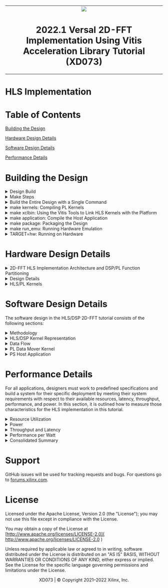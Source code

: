 <table>
 <tr>
   <td align="center"><img src="https://www.xilinx.com/content/dam/xilinx/imgs/press/media-kits/corporate/xilinx-logo.png" width="30%"/><h1>2022.1 Versal 2D-FFT Implementation Using Vitis Acceleration Library Tutorial (XD073)</h1>
   </td>
 </tr>
</table>

# HLS Implementation

# Table of Contents

[Building the Design](#Building-the-Design)

[Hardware Design Details](#Hardware-Design-Details)

[Software Design Details](#Software-Design-Details)

[Performance Details](#Performance-Details)

# Building the Design

<details>
<summary>Design Build</summary> 
	
## Design Build

In this section, you will build and run the 2D-FFT design using the HLS/DSP implementation. You will compile the HLS/DSP design and integrate it into a larger system design (including the PL kernels and PS host application).

At the end of this section, the design flow will generate a new directory (called `build/`). Underneath are subdirectories named `(cint16_dsns-cfloat_dsns)/fft2d_$(MAT_ROWS)x$(MAT_COLS)/x$(FFT_2D_INSTS)/`, depending on the value of the datatype `${FFT_2D_DT}`, the values of the matrix dimensions (`${MAT_ROWS}`, `${MAT_COLS}`) and the number of instances (`$(FFT_2D_INSTS)`) chosen in the build. Each subdirectory contains the `hw_emu/` and/or `hw/` subfolders. These subfolders contain a host app executable and the builds targeted to `hw` or `hw_emu` respectively. The `hw_emu/` subfolder contains the build for hardware emulation. The `hw/` subfolder contains the build for a hardware run on a VCK190 board.

</details>

<details>
<summary>Make Steps</summary> 
	
## Make Steps

To run the following `make` steps (for example, `make kernels`, `make xclbin`, and so on), you must be in the `HLS/` folder. The following options can be specified in the `make` steps. Instructions for how to apply them are provided later in this section.

`TARGET:` This option can be set to `hw` or `hw_emu` to build the design in the hardware or hardware emulation flow. The default is `hw_emu`.

`FFT_2D_INSTS:` This option can be set to 1, 5, or 10 to build the design with the number of kernel instances. The default is `1`.

`ITER_CNT:` The number of iterations the design is run. The default is `8`.

`FFT_2D_PT:` FFT 2D point. Permissible values are `64`, `128`, `256`, `512`, and `2048`.

`FFT_2D_DT`: FFT 2D Datatype. Permissible values are `0` and `1`, for the cint16 and cfloat datatypes.

`MAT_ROWS x MAT_COLS:` Dimensions of the matrix (number of rows in the input matrix x number of cols in the input matrix). Automatically configured as `FFT_2D_PT/2, FFT_2D_PT`. Permissible values are `32x64`, `64x128`, `128x256`, `256x512`, and `1024x2048`. The default is `1024x2048`.

`EN_TRACE:` Flag to enable trace profiling. `0` is disabled and `1` is enabled. The default is `0` (disabled).

The Makefile uses the following directory references:

```
# Relative fft_2d directory
RELATIVE_PROJECT_DIR := ./

# Absolute fft_2d directory = <user path>/Tutorials/AI_Engine/fft_2d
PROJECT_REPO := $(shell readlink -f $(RELATIVE_PROJECT_DIR))

DESIGN_REPO  := $(PROJECT_REPO)/design
HOST_APP_SRC := $(DESIGN_REPO)/host_app_src
PL_SRC_REPO  := $(DESIGN_REPO)/pl_src
DIRECTIVES_REPO        := $(DESIGN_REPO)/directives
SYSTEM_CONFIGS_REPO    := $(DESIGN_REPO)/system_configs
PROFILING_CONFIGS_REPO := $(DESIGN_REPO)/profiling_configs
EXEC_SCRIPTS_REPO      := $(DESIGN_REPO)/exec_scripts
VIVADO_METRICS_SCRIPTS_REPO := $(DESIGN_REPO)/vivado_metrics_scripts

BASE_BLD_DIR     := $(PROJECT_REPO)/build
FFT_2D_DT_DIR    := $(BASE_BLD_DIR)/cint16_dsns
FFTPT_BLD_DIR    := $(FFT_2D_DT_DIR)/fft2d_$(MAT_ROWS)x$(MAT_COLS)
INSTS_BLD_DIR    := $(FFTPT_BLD_DIR)/x$(FFT_2D_INSTS)
BUILD_TARGET_DIR := $(INSTS_BLD_DIR)/$(TARGET)
WORK_DIR         := Work

REPORTS_REPO := $(PROJECT_REPO)/reports_dir
BLD_REPORTS_DIR := $(REPORTS_REPO)/$(FFT_2D_DT_DIR_VAL)/fft2d_$(MAT_ROWS)x$(MAT_COLS)/x$(FFT_2D_INSTS)

EMBEDDED_PACKAGE_OUT := $(BUILD_TARGET_DIR)/package
EMBEDDED_EXEC_SCRIPT := run_script.sh
```

</details>

<details>
<summary>Build the Entire Design with a Single Command</summary>

## Build the Entire Design with a Single Command

If you are already familiar with the HLS and Vitis kernel compilation flows, you can build the entire design for each case of `FFT_2D_INSTS` with one command: 

```bash
make run ( default hardware emulation, cint16 datatype, 1 instance, iterations=8, matrix dimentions rows=1024 and columns=2048, no trace-profiling )
```

or 

```bash
make run TARGET=hw FFT_2D_DT=0 FFT_2D_INSTS=5 ITER_CNT=16 EN_TRACE=1 FFT_2D_PT=64 (hardware, 5 instances, 16 iterations, enable trace profiling, matrix dimentions rows=32 and columns=64 )
```

This command runs the `make kernels`, `make xclbin`, `make application`, `make package`, and `make run_emu` steps for hardware emulation or to run on hardware (VCK190 board) depending on the `TARGET` you specify. The settings also apply to individual make steps listed below.

The generated files for each `FFT_2D_INSTS` are placed under an individual directory: `$(BUILD_TARGET_DIR)/`. Each `make` step to build the design is specified in the following sections. These sections also detail the options used and the location of input and output files in each case.

</details>

<details>
<summary>make kernels: Compiling PL Kernels</summary> 
 
## make kernels: Compile PL Kernels

In this step, the Vitis compiler takes any V++ kernels (RTL or HLS C) in the PL region of the target platform (`xilinx_vck190_base_202220_1`) and the HLS kernels and compiles them into their respective XO files. The following commands compile the kernels (default `TARGET=hw_emu`, `FFT_2D_INSTS=1`, `ITER_CNT=8`, `FFT_2D_DT=0`, and `FFT_2D_PT=2048`). 

```
make kernels
```

The expanded command is as follows (for `fft_2d`):

```
mkdir -p $(BUILD_TARGET_DIR); \

cd $(BUILD_TARGET_DIR); \

v++ --target hw_emu --hls.pre_tcl $$(DIRECTIVES_REPO)/hls_pre.tcl \
   --hls.clock 500000000:fft_2d -D MAT_ROWS=1024 -D MAT_COLS=2048 -D FFT_2D_DT=0 \
   --platform xilinx_vck190_base_202220_1 --save-temps --temp_dir $(BUILD_TARGET_DIR)/_x \
   --verbose -g -c -k fft_2d $(DESIGN_REPO)/pl_src/fft_2d.cpp -o $(BUILD_TARGET_DIR)/fft_2d.hw_emu.xo
```

For `dma_hls`:

```
mkdir -p $(BUILD_TARGET_DIR); \

cd $(BUILD_TARGET_DIR); \

v++ --target hw_emu --hls.clock 250000000:dma_hls --platform xilinx_vck190_base_202220_1 \
   --save-temps --temp_dir $(BUILD_TARGET_DIR)/_x --verbose -g -c -k dma_hls -D FFT_2D_DT=0 \
   $(DESIGN_REPO)/pl_src/dma_hls.cpp -o $(BUILD_TARGET_DIR)/dma_hls.hw_emu.xo
```

See [this page](https://docs.xilinx.com/r/en-US/ug1393-vitis-application-acceleration/Vitis-Compiler-Command) for a detailed description of all Vitis compiler switches. The following table provides a summary of the switches used. 


|Switch|Description|
|  ---  |  ---  |
|--target \| -t [hw\|hw_emu]|Specifies the build target.|
|--hls.pre_tcl \<arg\>|Specifies a Tcl file containing Tcl commands for `vitis_hls` to source before running `csynth_design`. See [this page](https://docs.xilinx.com/r/en-US/ug1393-vitis-application-acceleration/hls-Options) for details about HLS options.|
|--platform \| -f|Specifies the name of a supported acceleration platform as specified by the $PLATFORM_REPO_PATHS environment variable or the full path to the platform XPFM file.|
|--save-temps \| -s|Directs the Vitis compiler command to save intermediate files/directories created during the compilation and link process. Use the `--temp_dir` option to specify a location to write the intermediate files to.|
|--temp_dir <string>|This allows you to manage the location where the tool writes temporary files created during the build process. The temporary results are written by the Vitis compiler, and then removed, unless the `--save-temps` option is also specified.|
|--verbose|Display verbose/debug information.|
|--compile \| -c|Required for compilation to generate XO files from kernel source files.|
|--kernel \<arg\>\|-k \<arg\>|Compile only the specified kernel from the input file. Only one -k option is allowed per Vitis compiler command.|
|-D \| --define  \<Macro Name\>=\<value\>|Defines Macros for the compiler.|
|--output \| -o|Specifies the name of the output file generated by the V++ command. The DMA HLS kernels output should be XO.|

|Input|Description|
|  ---  |  ---  |
|$(PL_SRC_REPO)/fft_2d.cpp|Defines the fft_2d PL kernel.|
|$(PL_SRC_REPO)/dma_hls.cpp|Defines the data mover PL kernel.|

|Output|Description|
|  ---  |  ---  |
|$(BUILD_TARGET_DIR)/dma_hls.hw_emu.xo|The data mover kernel object file.|

</details>

<details>
<summary>make xclbin: Using the Vitis Tools to Link HLS Kernels with the Platform</summary> 
 
## make xclbin: Using the Vitis Tools to Link HLS Kernels with the Platform

After the HLS kernels have been compiled, you can use the Vitis compiler to link them with the platform to generate an XCLBIN file. 

The Vitis tools allow you to integrate the HLS kernels into an existing extensible platform. This is an automated step from a software developer perspective where the platform chosen is provided by the hardware designer (or you can opt to use one of the many extensible base platforms provided by Xilinx and the Vitis tools build the hardware design and integrate the HLS kernels into the design).
 
To test this feature in this tutorial, use the base VCK190 platform to build the design.
 
The command to run this step is shown as follows (default `FFT_2D_DT=0`, `TARGET=hw_emu`, `FFT_2D_INSTS=1`, `ITER_CNT=8`, `EN_TRACE=0`, `FFT_2D_PT=2048`):

```
make xclbin
``` 

The expanded command is as follows:

```
cd $(BUILD_TARGET_DIR);	\

v++ -l --platform xilinx_vck190_base_202220_1 --save-temps --temp_dir $(BUILD_TARGET_DIR)/_x \
   --verbose -g --clock.freqHz 500000000:fft_2d_0 --clock.freqHz 250000000:dma_hls_0 --clock.defaultTolerance 0.001 \
   --advanced.param compiler.userPostSysLinkOverlayTcl=$(DIRECTIVES_REPO)/cdc_async.tcl \
   --config $(SYSTEM_CONFIGS_REPO)/x1.cfg --vivado.prop fileset.sim_1.xsim.simulate.log_all_signals=true \
   --vivado.prop run.synth_1.{STEPS.SYNTH_DESIGN.ARGS.CONTROL_SET_OPT_THRESHOLD}={16} \
   --vivado.prop run.impl_1.{strategy}={Performance_NetDelay_low} \
   --vivado.prop run.impl_1.{STEPS.OPT_DESIGN.ARGS.DIRECTIVE}={Explore} \
   -t hw_emu -o $(BUILD_TARGET_DIR)/vck190_hls_fft_2d.hw_emu.xclbin $(BUILD_TARGET_DIR)/fft_2d.hw_emu.xo \
   $(BUILD_TARGET_DIR)/dma_hls.hw_emu.xo
```

The above `vivado.prop` settings are for every variation except for the 10-instance variation for 256 x 512 and 1024 x 2048. The settings for these dimensions are given in the following examples.

For the 256 x 512 10-instance design:

```
   --vivado.prop run.synth_1.{STEPS.SYNTH_DESIGN.ARGS.CONTROL_SET_OPT_THRESHOLD}={16}
   --vivado.prop run.impl_1.{strategy}={Performance_HighUtilSLRs}
   --vivado.prop run.impl_1.{STEPS.OPT_DESIGN.ARGS.DIRECTIVE}={Explore}
   --vivado.prop run.impl_1.{STEPS.PHYS_OPT_DESIGN.ARGS.DIRECTIVE}={AggressiveExplore}
   --vivado.prop run.impl_1.{STEPS.ROUTE_DESIGN.ARGS.DIRECTIVE}={AggressiveExplore}
```

For the 1024 x 2048 10-instance design:

```
   --vivado.prop run.synth_1.{STEPS.SYNTH_DESIGN.ARGS.CONTROL_SET_OPT_THRESHOLD}={16}
   --vivado.prop run.impl_1.{strategy}={Performance_HighUtilSLRs}
   --vivado.prop run.impl_1.{STEPS.OPT_DESIGN.ARGS.DIRECTIVE}={AddRemap}
```

If `EN_TRACE` is enabled, the following Vitis compiler flags are also set:

```
   --profile.data dma_hls:all:all or profile.data dma_hls:all:strmInp_from_colwiseFFT (for higher instances) \
   --profile.trace_memory DDR
```
For higher values of `FFT_2D_INSTS`, only the `strmInp_from_colwiseFFT` port is profiled to avoid too much data.

See [this page](https://docs.xilinx.com/r/en-US/ug1393-vitis-application-acceleration/Linking-the-Kernels) for a detailed description of Vitis linking options. The following table provides a summary of the switches used. 

|Switch|Description|
|  ---  |  ---  |
|--platform \| -f|Specifies the name of a supported acceleration platform as specified by the $PLATFORM_REPO_PATHS environment variable or the full path to the platform XPFM file.|
|--save-temps \| -s|Directs the V++ command to save intermediate files/directories created during the compilation and link process. Use the `--temp_dir` option to specify a location to write the intermediate files to.|
|--temp_dir <string>|This allows you to manage the location where the tool writes temporary files created during the build process. The temporary results are written by the Vitis compiler, and then removed, unless the `--save-temps` option is also specified.|
|--verbose|Display verbose/debug information.|
|--output \| -o|Specifies the name of the output file generated by the V++ command. In this design the outputs of the HLS/DSP kernels with their interfacing with the PL kernels are in XO files.|
|--vivado.prop \<arg\>|Specifies properties for the Vivado Design Suite to be used during synthesis and implementation of the FPGA binary (xclbin). See [this page](https://docs.xilinx.com/r/en-US/ug1393-vitis-application-acceleration/vivado-Options) for detailed Vivado options.|
|--profile.data [<kernel_name>\|all]:[<cu_name>\|all]:[<interface_name>\|all]\(:[counters\|all]\)|Enables monitoring of data ports through the monitor IPs. This option needs to be specified during linking. See [this page](https://docs.xilinx.com/r/en-US/ug1393-vitis-application-acceleration/profile-Options) for detailed profiling options.|
|--profile.trace_memory \<FIFO\>:\<size\>\|\<MEMORY\>[\<n\>]|When building the hardware target \(-t=hw\), use this option to specify the type and amount of memory to use for capturing trace data. See [this page](https://docs.xilinx.com/r/en-US/ug1393-vitis-application-acceleration/profile-Options) for detailed profiling options.|
|--config <config_file>|Specifies a configuration file containing V++ switches.|

The information to tell the linker how to connect the HLS/DSP and PL kernels together is described in a configuration file, `system_configs/x$(FFT_2D_INSTS).cfg`. The file describes the overall connection scheme of the system.

```
[connectivity]
nk=fft_2d:1:fft_2d_0
nk=dma_hls:1:dma_hls_0

#Connections For FFT-2D Insts 0...
stream_connect=dma_hls_0.strmOut_to_rowiseFFT:fft_2d_0.strmFFTrows_inp
stream_connect=fft_2d_0.strmFFTrows_out:dma_hls_0.strmInp_from_rowiseFFT
stream_connect=dma_hls_0.strmOut_to_colwiseFFT:fft_2d_0.strmFFTcols_inp
stream_connect=fft_2d_0.strmFFTcols_out:dma_hls_0.strmInp_from_colwiseFFT

[advanced]
# Disable Profiling in hw_emu so that it is faster...
param=hw_emu.enableProfiling=false

# Export the xsa of the design..
param=compiler.addOutputTypes=hw_export
```

See [this page](https://docs.xilinx.com/r/en-US/ug1393-vitis-application-acceleration/Vitis-Compiler-Configuration-File) for a detailed description of the Vitis compiler configuration file. A summary of the configuration options used is provided in the following table. 


|Switch|Comment|
|  ---  |  ---  |
|--connectivity.nk|Number of kernels. `dma_hls:1:dma_hls_0` means that the Vitis compiler should instantiate one dma_hls kernel and name the instance `dma_hls_0`.|
|--connectivity.stream_connect|How the kernels will connect to IPs, platforms, or other kernels. The elaborates the streaming port connections like. `dma_hls_0.strmOut_to_rowiseFFT:fft_2d_0.strmFFTrows_inp` means that the Vitis compiler should connect the port `strmOut_to_rowiseFFT` of `dma_hls_0` HLS kernel to the `strmFFTrows_inp` of the `fft_2d_0` HLS kernel.|
|param=compiler.addOutputTypes=hw_export| This option tells the Vitis compiler that besides creating an XCLBIN file, it also outputs an XSA file which is needed to create a post-Vivado fixed platform for Vitis software development.|

The Vitis compiler calls the Vivado® IP integrator under the hood to build the design. The platform and kernels are input to the Vivado Design Suite, which produces a simulation XSA or an XSA after running place and route on the design. The point at which the XSA is produced from Vivado depends on the `-target` option set on the Vitis compiler command line. 

You can now view the Vivado project, which is located in the `$(BUILD_TARGET_DIR)/_x/link/vivado/vpl/prj` directory. You have now have generated the XCLBIN file, `$(BUILD_TARGET_DIR)/vck190_hls_fft_2d.hw_emu.xclbin`, that will be used to execute your design on the platform.


</details>

<details>
<summary>make application: Compile the Host Application</summary> 

## make application: Compile the Host Application

You can compile the host application by following the typical cross-compilation flow for the Cortex A72 processor. To build the application, run the following command (default `FFT_2D_INSTS=1`, `ITER_CNT=8`, `FFT_2D_DT=0` and `FFT_2D_PT=2048`):

```
make application
```
or

```
cd $(BUILD_TARGET_DIR);	\

aarch64-xilinx-linux-g++ -mcpu=cortex-a72.cortex-a53 -march=armv8-a+crc -fstack-protector-strong \
   -D_FORTIFY_SOURCE=2 -Wformat -Wformat-security -Werror=format-security --sysroot=$(SDKTARGETSYSROOT) -O -c \
   -std=c++14 -D__linux__ -DFFT2D_INSTS=10 -DITER_CNT=8 -DMAT_ROWS=1024 -DMAT_COLS=2048 -DFFT_2D_DT=0 \
   -I$(SDKTARGETSYSROOT)/usr/include/xrt -I$(SDKTARGETSYSROOT)/usr/include -I$(SDKTARGETSYSROOT)/usr/lib \
   -I$(HOST_APP_SRC) $(HOT_APP_SRC)/fft_2d_hls_app.cpp -o $(BUILD_TARGET_DIR)/fft_2d_hls_app.o \
   -L$(SDKTARGETSYSROOT)/lib -lxrt_coreutil

aarch64-xilinx-linux-g++  -mcpu=cortex-a72.cortex-a53 -march=armv8-a+crc -fstack-protector-strong \
   -D_FORTIFY_SOURCE=2 -Wformat -Wformat-security -Werror=format-security --sysroot=$(SDKTARGETSYSROOT) \
   $(BUILD_TARGET_DIR)/fft_2d_hls_app.o -L$(SDKTARGETSYSROOT)/usr/lib -lxrt_coreutil \
   -o $(BUILD_TARGET_DIR)/fft_2d_hls_xrt.elf
```


See [this page](https://xilinx.github.io/XRT/2022.1/html/index.html) for XRT documentation. See [this page](https://docs.xilinx.com/r/en-US/ug1393-vitis-application-acceleration/Host-Programming) for details of host application programming.


|Switch|Description|
|  ---  |  ---  |
|-O \| Optimize.| Optimizing compilation takes somewhat more time, and a lot more memory for a large function. With -O, the compiler tries to reduce code size and execution time, without performing any optimizations that can take a great deal of compilation time.|
|-D__linux__|
|-DXAIE_DEBUG|Enable debug interface capabilities where certain core status, event status, or stack trace can be dumped out.|
|-D\<Pre-processor Macro String\>=\<value\>|Pass Pre-processor Macro definitions to the cross-compiler.|
|-I \<dir\>|Add the directory `dir` to the list of directories to be searched for header files.|
|-o \<file\>|Place output in file `<file>`. This applies regardless of the output being produced, whether it be an executable file, an object file, an assembler file or preprocessed C code.|
|--sysroot=\<dir\>|Use `dir` as the logical root directory for headers and libraries. For example, if the compiler would normally search for headers in `/usr/include` and libraries in `/usr/lib`, it will instead search `dir/usr/include` and `dir/usr/lib`. This is automatically set by the `env_setup.sh` script|
|-l\<library\>|Search the library named `library` when linking. The 2D-FFT tutorial requires `adf_api_xrt` and `xrt_coreutil` libraries.|
|-L \<dir\>|Add directory `<dir>` to the list of directories to be searched for -l.|

The following is a description of the input sources compiled by the cross-compiler compiler command. 

|Inputs Sources|Description|
|  ---  |  ---  |
|$(HOST_APP_SRC)/fft_2d_hls_app.cpp|Source application file for the `fft_2d_hls_xrt.elf` that will run on an A72 processor.|

The following is a description of the output objects that results from executing the cross-compiler command with the above inputs and options. 

|Output Objects|Description|
|  ---  |  ---  |
|$(BUILD_TARGET_DIR)/fft_2d_hls_xrt.elf|The executable that will run on an A72 processor.|

</details>

<details>
<summary>make package: Packaging the Design</summary> 
 
## make package: Packaging the Design

With the HLS/DSP outputs created, as well as the new platform, you can now generate the programmable device image (PDI) and a package to be used on an SD card. The PDI contains all the executables, bitstreams, and configurations of the device. The packaged SD card directory contains everything to boot Linux, the generated applications, and the XCLBIN.

The command to run this step is as follows (default `TARGET=hw_emu`, `EN_TRACE=0`, `FFT_2D_INSTS=1`, `FFT_2D_DT=0` and  `FFT_2D_PT=2048`):

```
make package
``` 

or 

```
cp $(PROJECT_REPO)/run_script.sh $(BUILD_TARGET_DIR)/
cd $(BUILD_TARGET_DIR);	\

v++ -p -t hw --save-temps --temp_dir $(BUILD_TARGET_DIR)/_x -f xilinx_vck190_base_202220_1 \
   --package.rootfs $(XLNX_VERSAL)/rootfs.ext4 --package.kernel_image $(XLNX_VERSAL)/Image --package.boot_mode=sd \
   --package.out_dir $(BUILD_TARGET_DIR)/package --package.image_format=ext4 --package.sd_file $(BUILD_TARGET_DIR)/fft_2d_hls_xrt.elf \
   $(BUILD_TARGET_DIR)/vck190_hls_fft_2d.hw.xclbin
```

If `EN_TRACE` is enabled, the following Vitis compiler flags are also set:

```
   --package.sd_file $(PROFILING_CONFIGS_REPO)/xrt.ini
```

If the `XRT_ROOT` is set, the following Vitis compiler flags are also set:

```
   --package.sd_dir $(XRT_ROOT)
```

See [this page](https://docs.xilinx.com/r/en-US/ug1393-vitis-application-acceleration/Packaging-the-System) for more details about packaging the system.


|Switch|Description|
|  ---  |  ---  |
|--target \| -t [hw\|hw_emu]|Specifies the build target.|
|--package \| -p|Packages the final product at the end of the Vitis compile and link build process.|
|--package.rootfs \<arg\>|Where \<arg\> specifies the absolute or relative path to a processed Linux root file system file. The platform RootFS file is available for download from xilinx.com. Refer to the [Vitis Software Platform Installation](https://docs.xilinx.com/r/en-US/ug1393-vitis-application-acceleration/Vitis-Software-Platform-Installation) for more information.|
|--package.kernel_image \<arg\>|Where \<arg\> specifies the absolute or relative path to a Linux kernel image file. Overrides the existing image available in the platform. The platform image file is available for download from xilinx.com. Refer to the [Vitis Software Platform Installation](https://docs.xilinx.com/r/en-US/ug1393-vitis-application-acceleration/Vitis-Software-Platform-Installation) for more information.|
|--package.boot_mode \<arg\>|Where \<arg\> specifies <ospi\|qspi\|sd> Boot mode used for running the application in emulation or on hardware.|
|--package.image_format|Where \<arg\> specifies \<ext4\|fat32\> output image file format. `ext4` is the Linux file system and `fat32` is the Windows file system.|
|--package.sd_file|Where \<arg\> specifies an ELF or other data file to package into the `sd_card` directory/image. This option can be used repeatedly to specify multiple files to add to the `sd_card`.|

|Inputs Sources|Description|
|  ---  |  ---  |
|$(XRT_ROOT)|The PS host application needs the XRT headers in this folder to execute. Set in the `env_setup.sh`.|
|$(XLNX_VERSAL)/rootfs.ext4|The root filesystem file for PetaLinux.|
$(XLNX_VERSAL)/Image|The pre-built PetaLinux image the processor boots from.|
|$(BUILD_TARGET_DIR)/fft_2d_hls_xrt.elf|The PS host application executable created in the `make application` step.|
|$(BUILD_TARGET_DIR)/vck190_hls_fft_2d.hw_emu.xclbin|The XCLBIN file created in the `make xclbin` step.|

The output of the V++ Package step is the package directory that contains the contents to run hardware emulation. 

|Output Objects|Description|
|  ---  |  ---  |
|$(BUILD_TARGET_DIR)/package|The hardware emulation package that contains the boot file, hardware emulation launch script, the PLM and PMC boot files, the PMC and QEMU command argument specification files, and the Vivado simulation folder.|

</details>

<details>
<summary>make run_emu: Running Hardware Emulation</summary>

## make run_emu: Running Hardware Emulation

After packaging, everything is set to run hardware emulation. To run emulation, use the following command (default `TARGET=hw_emu`):

```
make run_emu 
```

or

```
###########################################################################
Hardware Emulation Goto:
$(BUILD_TARGET_DIR)/package

and do:
./launch_hw_emu.sh or ./launch_hw_emu.sh -g (for waveform viewer)...

```
When hardware emulation is launched, you will see the QEMU simulator load. Wait for the autoboot countdown to go to zero. After a few minutes, the root Linux prompt comes up: 

```bash
root@versal-rootfs-common-2022.1:~#
```

After the root prompt comes up, run the following commands to run the design:  

```
mount /dev/mmcblk0p1 /mnt
cd /mnt
export XILINX_XRT=/usr
./fft_2d_hls_xrt.elf a.xclbin
```

The `fft_2d_aie_xrt.elf` executes. After a few minutes, you should see the output with `TEST PASSED` on the console. When this is shown, run the following keyboard command to exit the QEMU instance: 

```
#To exit QEMU Simulation
Press CtrlA, let go of the keyboard, and then press x 
```

To run with waveform, do the following:

```
cd $(BUILD_TARGET_DIR)/package
./launch_hw_emu.sh -g
```
The XSIM Waveform Viewer is launched. Drag and drop the signals into the viewer and click **Play** to start the emulation. Go back to the terminal and wait for the Linux prompt to show up. In the XSIM Waveform Viewer, you will see the signals you added to the waveform adjusting over the execution of the design. When this is done, hit the pause button and close the window to end the emulation.

The following figure shows a waveform view of the 32x64 - 1x design.

![Image of 2D-FFT HLS HW_EMU run Waveform View For 32x64-1x Design](images/fft_2d_hls_hw_emu_waveform_view_32x64_x1.PNG)

</details>

<details>
<summary>TARGET=hw: Running on Hardware</summary>

## Running on Hardware

To run the design in hardware, rerun the following `make` steps with `TARGET=hw` and other applicable options (see the preceding `make` steps specified above).

```
make kernels TARGET=hw
make xclbin TARGET=hw 
make package TARGET=hw 
```

These commands create a `$(BUILD_TARGET_DIR)` folder with the kernels, XCLBIN, and `package` for a hardware run. 

Run the following step to set up the execution file, generated images, and base images (`$(BUILD_TARGET_DIR)/package/sd_card` and `$(BUILD_TARGET_DIR)/package/sd_card.img`).

```
make run_emu TARGET=hw 
```

These commands create a `build/hw` folder with the kernels, XCLBIN, and `package` for a hardware run. Follow steps 1-9 to run the `fft_2d_hls_xrt.elf` executable on your VCK190 board. 

**Step 1.** Ensure your board is powered off. 

**Step 2.** Use an SD card writer (such as balenaEtcher) to flash the `sd_card.img` file to an SD card. 

**Step 3.** Plug the flashed SD card into the top slot of the VCK190 board. 

**Step 4.** Set the switch (`SW1 Mode\[3:0\]=1110 = OFF OFF OFF ON`).

**Step 5.** Connect your computer to the VCK190 board using the USB cable included with the board. 

**Step 6.** Open a TeraTerm terminal and select the correct COM port. Set the port settings to the following: 

```
Port: <COMMXX>
Speed: 115200
Data: 8 bit
Parity: none
Stop Bits: 1 bit
Flow control: none
Transmit delay: 0 msec/char 0 msec/line
```

**Step 7.** Power on the board.

**Step 8.** Wait until you see the `root@versal-rootfs-common-2022_1` Linux command prompt. Press enter a few times to get past any `xinit` errors. 

**Step 9.** Run the following commands in the TeraTerm terminal: 

```
cd /mnt/sd-mmcblk0p1
export XILINX_XRT=/usr
./init.sh

./fft_2d_hls_xrt.elf a.xclbin
```

</details>


# Hardware Design Details


<details>
<summary>2D-FFT HLS Implementation Architecture and DSP/PL Function Partitioning</summary>
	
## 2D-FFT HLS Implementation Architecture and DSP/PL Function Partitioning

The following figure shows a high-level block diagram of the design. The test harness consists of the HLS FFT kernels using DSP Engines and the data mover HLS kernels (`dma_hls`). In this setup, there is an AXI4-Stream interface between the data mover kernels and DSP Engines, with a data width of 128 bits. The data mover kernel is running at 250 MHz and the HLS/DSP kernel is running at 500 MHz.

The data mover is a PL-based data generator and checker. It generates impulse input and checks the output of the row-wise FFT core for its response. It then generates the transposed pattern of the row-wise FFT output and feeds that to the col-wise FFT core and checks its output.

![Image of 2D-FFT HLS Implementation Architecture](images/fft_2d_hls_block_diagram.PNG)

</details>

<details>
<summary>Design Details</summary>

## Design Details

The design in this tutorial starts with a base platform containing the control interface and processing system (CIPS), NoC, DSP, and the interfaces among them. The Vitis compiler linker step builds on top of the base platform by adding the PL/HLS kernels. To add the various functions in a system-level design, PL kernels are added to the base platform depending on the application (that is, the PL kernels present in each design might vary). In the design, the components are added by the Vitis compiler `-l` step (see [make XCLBIN](#make-xclbin-using-the-vitis-tools-to-link-hls-kernels-with-the-platform)) and include the following:

* `fft_2d` HLS/DSP kernel (`fft_2d.[hw|hw_emu].xo`)
* Data mover kernel (`dma_hls.[hw|hw_emu].xo`)
* Connections interfaces defined in the system configuration file

To see a schematic view of the design with the extended platform as shown in the following figure, open the following in Vivado:

`build/fft2d_$(MAT_ROWS)x$(MAT_COLS)/x$(FFT_2D_INSTS)/[hw|hw_emu]/_x/link/vivado/vpl/prj/prj.xpr`

![Image of 2D-FFT HLS 1x Vivado BD](images/fft_2d_hls_1x_vivado_bd.PNG)

In this design, the 2D FFT computation happens in two stages: the first compute is across the row vectors (the `fft_rows` function in the `fft_2d` kernel) and the second stage is performed across the column vectors(`fft_cols` function in the `fft_2d` kernel). The input data is accessed linearly and streamed to the HLS/DSP kernels which perform `MAT_COLS( default 2048 )` point FFT. The data coming out of the HLS/DSP kernels is streamed to a PL kernel where it is checked against the expected pattern (the first row should be 1 and the remaining should be 0). If there is a mismatch, it is recorded in the variable `stage0_errCnt`. The transposed pattern of the output of the row vectors is then linearly streamed into another HLS/DSP kernel which performs `MAT_ROWS( default 1024 )` point FFT. The output is streamed into the data mover kernel again and is checked against the expected pattern (all values should be 1). If there is a mismatch, it is stored in the variable `stage1_errCnt`. Finally, the sum of `stage0_errCnt` and `stage1_errCnt` is returned from the kernel, which is read in the host app to determine whether the test has passed or failed.

The system debugging and profiling IP (DPA) is added to the PL region of the device to capture HLS/DSP kernel's runtime trace data if the `EN_TRACE` option is enabled in the design. The `dma_hls` kernel operates at 250 MHz and the HLS/DSP kernel operates at 500 MHz: unlike the AI Engine implementation, there is a clock domain crossing in the PL region in this design.

</details>

<details>
<summary>HLS/PL Kernels</summary>
	
## HLS/PL Kernels

The top-level HLS/DSP kernel, `fft_2d`, contains two sub-functions: `fft_rows` and `fft_cols`. Each sub-function contains the individual HLS/DSP kernels which perform `MAT_COLS` and `MAT_ROWS` point FFT respectively.

The PL-based data movers consist of the `dma_hls` kernel, which generates impulse input and checks the output of each FFT stage for the expected pattern.

### FFT_2D

* Internally comprises two functions: `fft_rows` and `fft_cols`. Both functions are concurrently scheduled.
* The data width is 128 bits at both input and output (I/O) AXI4-Stream interfaces.
* Working at 500 MHz.

### DMA_HLS

* Internally comprises four loops (`mm2s0`, `s2mm0` , `mm2s1`, and `s2mm1`). `s2mm0` and `mm2s1` are sequenced one after the other and wrapped into the `dmaHls_rowsToCols`. `dmaHls_rowsToCols` and `s2mm1` are concurrently scheduled.
* The data width is 128 bits at both the AXI4-Stream I/O side.
* Working at 250 MHz.

</details>


# Software Design Details


The software design in the HLS/DSP 2D-FFT tutorial consists of the following sections:

<details>
<summary>Methodology</summary>

## Methodology

The following figure elaborates on the HLS implementation using DSP Engines methodology.

![Image of 2D-FFT HLS Implementation Methodology](images/fft_2d_hls_block_diagram_methodology.PNG)

### DSP

#### Concurrent Scheduling

Concurrent scheduling is required so that each function runs independently and the execution of one function does not block the other. Both DSP/HLS subfunctions, `fft_rows` and `fft_cols`, are configured independently of one other, with concurrent scheduling achieved using `#pragma HLS DATAFLOW`.

```
...
#pragma HLS DATAFLOW

ITER_LOOP_FFT_ROWS:for(int i = 0; i < iterCnt; ++i) {
   fft_rows(strmFFTrows_inp, strmFFTrows_out);
}

ITER_LOOP_FFT_COLS:for(int i = 0; i < iterCnt; ++i) {
   fft_cols(strmFFTcols_inp, strmFFTcols_out);
}
...
```

#### Subfunctions are Pipelined and Set Up in DATAFLOW

Pipelining reduces the initiation interval (II) for a function or loop by allowing the concurrent execution of operations. The default type of pipeline is defined by the `config_compile -pipeline_style` command, but can be overridden in the [PIPELINE pragma](https://docs.xilinx.com/r/en-US/ug1399-vitis-hls/pragma-HLS-pipeline) or directive.

The [DATAFLOW pragma](https://docs.xilinx.com/r/en-US/ug1399-vitis-hls/pragma-HLS-dataflow) enables task-level pipelining as described in [Exploiting Task Level Parallelism: Dataflow Optimization](https://docs.xilinx.com/r/en-US/ug1399-vitis-hls/Exploiting-Task-Level-Parallelism-Dataflow-Optimization), allowing functions and loops to overlap in their operation, increasing the concurrency of the RTL implementation and increasing the overall throughput of the design.

All operations are performed sequentially in a C description. In the absence of any directives that limit resources (such as pragma HLS allocation), the Vitis HLS tool seeks to minimize latency and improve concurrency. However, data dependencies can limit this. For example, functions or loops that access arrays must finish all read/write accesses to the arrays before they complete. This prevents the next function or loop that consumes the data from starting operation. The DATAFLOW optimization enables the operations in a function or loop to start operation before the previous function or loop completes all its operations.

The `fft_rows` function performs `MAT_COLS` point FFT and runs for `MAT_ROWS` number of iterations (and vice versa for the `fft_cols` function). Each loop within these functions is pipelined with `II=1` and are called under `DATAFLOW`. The following code snippet shows the `fft_rows` functions as an example:

```
...
LOOP_FFT_ROWS:for(int i = 0; i < MAT_ROWS; ++i) {

   #pragma HLS DATAFLOW

   readIn_row(strm_inp, in);  // Pipelined with II=1 inside...
   
   fftRow(directionStub, in, out, &ovfloStub);

   writeOut_row(strm_out, out);  // Pipelined with II=1 inside...
}
...
```

Pipelining reduces the execution latency. Moreover, establishing dataflow within the sub-functions reduces all overhead latency in terms of reading/writing input and output respectively; see the following figure.

![Image of FFT_2D Synthesis Report](images/fft_2d_hls_synth_rpt_view.PNG)

#### Vitis HLS Scheduling and Dataflow View For FFT_2D

The following figure shows the scheduler view.

![Image of FFT_2D Scheduler View](images/fft_2d_hls_scheduler_view.PNG)

The following figure shows the dataflow view.

![Image of FFT_2D Dataflow View](images/fft_2d_hls_dataflow_view.PNG)

### Data Mover

#### Data Generation/Checking and Sequencing

The data mover comprises four loops: `mm2s0`, `s2mm0`, `mm2s1`, and `s2mm1`. The `s2mm0` and `mm2s1` functions are wrapped into a single function, `dmaHls_rowsToCols`. Within that the execution sequence, `s2mm0` is followed by `mm2s1`. The `s2mm0` and `s2mm1` functions check the output of the row-wise and col-wise FFT respectively against the expected golden output.

#### Concurrent Scheduling

Concurrent scheduling is required so that each function runs independently and the execution of one function is not blocking the other. The concurrent scheduling of the three functions `mm2s0`, `dmaHls_rowsToCols`, and `s2mm1` is achieved using `#pragma HLS DATAFLOW` as shown in the following example.

```
#pragma HLS DATAFLOW
...
LOOP_ITER_MM2S0:for(int i = 0; i < iterCnt; ++i)
{
   #pragma HLS loop_tripcount min=1 max=8
   
   mm2s0(strmOut_to_rowiseFFT, matSz);
}

LOOP_ITER_S2MM0_TO_MM2S1:for(int i = 0; i < iterCnt; ++i)
{
   #pragma HLS loop_tripcount min=1 max=8
   
   dmaHls_rowsToCols(strmInp_from_rowiseFFT, strmOut_to_colwiseFFT, \
                     matSz, rows, cols, stg0_errCnt, goldenVal);
}

LOOP_ITER_S2MM1:for(int i = 0; i < iterCnt; ++i)
{
   #pragma HLS loop_tripcount min=1 max=8
   
   s2mm1(strmInp_from_colwiseFFT, matSz, stg1_errCnt, goldenVal);
}
...
```

#### Vitis HLS Scheduling and Dataflow View for DMA_HLS

The following figure shows the scheduler view.

![Image of Datamover Scheduler View](images/dma_hls_scheduler_view.PNG)

The following figure shows the dataflow view.

![Image of Datamover Dataflow View](images/dma_hls_dataflow_view.PNG)

### Streaming Interface Data Width

The streaming interface data width is kept as 128 bits to reduce read/write overhead while processing data.

### Frequency Selection

In the HLS implementation, due to timing closure limitations, the `fft_2d` kernel is kept at 500 MHz and the data mover is kept at 250 MHz.

### Timing Closure

For timing closure of the whole design, different implementation properties are used, as mentioned in the `make xclbin` step above. These strategies are required because timing closure does not happen for the design if the default implementation settings are used.

For the purposes of achieving timing closure for the 256 x 512 point x10 and 1024 x 2048 point x10 designs, over 200 implementation strategies were used, out of which three met timing. Out of that, those with the least power were chosen as the implementation strategy in the `v++ -l / make xclbin` step.

For more information about implementation strategies, see the _Vivado Implementation User Guide_ [UG904](https://docs.xilinx.com/r/en-US/ug904-vivado-implementation)

</details>

<details>
<summary>HLS/DSP Kernel Representation</summary>
	
## HLS/DSP Kernel Representation

An HLS/DSP kernel comprises the [Fast Fourier Transform LogiCORE IP](https://www.xilinx.com/products/intellectual-property/fft.html#overview) instantiated in the HLS kernel using the [HLS FFT library](https://docs.xilinx.com/r/en-US/ug1399-vitis-hls/FFT-IP-Library). Additionally, the kernel has the input and output wrappers for reading and writing data into and out of the FFT core. You can view the function call graph in the Vitis HLS GUI, as shown in the following figure.

![Image of 2D-FFT HLS Function Call Graph](images/fft_2d_hls_function_call_graph.PNG)

</details>

<details>
<summary>Data Flow</summary>
	
## Data Flow

This section describes the overall data flow of the 2D-FFT design using the HLS FFT library, which is compiled using the Vitis compiler. Refer to [C/C++ Kernels](https://docs.xilinx.com/r/en-US/ug1393-vitis-application-acceleration/C/C-Kernels) for information.

The overall definition of the FFT-2D kernel is defined in `$(PL_SRC_REPO)/fft_2d.cpp`.

### Define FFT Inputs

FFT core inputs must be defined in `$(PL_SRC_REPO)/fft_config.h`. Based on the matrix dimensions `MAT_ROWS` and `MAT_COLS` (derived from `FFT_2D_PT` in the Makefile and passed to the kernel through the `-D` option during Vitis compilation), all the FFT inputs (for the matrix dimensions) are defined as below for the 32 x 64 point design:

```
#pragma once
...
   #define FFT_ROWS_NFFT_MAX       6
   #define FFT_ROWS_CONFIG_WIDTH   8
   #define FFT_ROWS_STAGES_BLK_RAM 0
   #define FFT_ROWS_SCALING        0
   
   #define FFT_COLS_NFFT_MAX       5
   #define FFT_COLS_CONFIG_WIDTH   8
   #define FFT_COLS_STAGES_BLK_RAM 0
   #define FFT_COLS_SCALING        0
...
```

### Required Headers and Function Declarations

Include the required headers and function declarations. Declare input and output types.

```
   #if FFT_2D_DT == 0 // cint16 datatype
   
   // Configurable params...
   #define FFT_INPUT_WIDTH  16
   #define FFT_OUTPUT_WIDTH FFT_INPUT_WIDTH
   
   using namespace std;
   using namespace hls;
   
   typedef ap_fixed<FFT_INPUT_WIDTH,  1> data_in_t;
   typedef ap_fixed<FFT_OUTPUT_WIDTH, 1> data_out_t;
   
   typedef complex<data_in_t>  cmpxDataIn;
   typedef complex<data_out_t> cmpxDataOut;
   ...

#else //cfloat datatype
   
   // Configurable params...
   #define FFT_INPUT_WIDTH  32
   #define FFT_OUTPUT_WIDTH FFT_INPUT_WIDTH
   
   using namespace std;
   using namespace hls;
   
   typedef float data_in_t;
   typedef float data_out_t;
   
   typedef complex<data_in_t>  cmpxDataIn;
   typedef complex<data_out_t> cmpxDataOut;
   
```


### FFT Core Config Structure

Define the FFT config structure used to instantiate the FFT LogiCORE IP in `$(PL_SRC_REPO)/fft_2d.h`, as shown below for the `fft_rows` function:

```
...
   struct configRow : hls::ip_fft::params_t {
      static const unsigned ordering_opt = hls::ip_fft::natural_order;
      static const unsigned config_width = FFT_ROWS_CONFIG_WIDTH;
      static const unsigned max_nfft = FFT_ROWS_NFFT_MAX;
      static const unsigned stages_block_ram = FFT_ROWS_STAGES_BLK_RAM;
      static const unsigned input_width = FFT_INPUT_WIDTH;
      static const unsigned output_width = FFT_OUTPUT_WIDTH;
   };

   typedef hls::ip_fft::config_t<configRow> configRow_t;
   typedef hls::ip_fft::status_t<configRow> statusRow_t;
   ...
   
   struct configRow : hls::ip_fft::params_t {
      static const unsigned ordering_opt = hls::ip_fft::natural_order;
      static const unsigned config_width = FFT_ROWS_CONFIG_WIDTH;
      static const unsigned max_nfft = FFT_ROWS_NFFT_MAX;
      static const unsigned stages_block_ram = FFT_ROWS_STAGES_BLK_RAM;
      static const unsigned input_width = FFT_INPUT_WIDTH;
      static const unsigned output_width = FFT_OUTPUT_WIDTH;
      static const unsigned scaling_opt = hls::ip_fft::block_floating_point;
      static const unsigned phase_factor_width = 24;
   };

   typedef hls::ip_fft::config_t<configRow> configRow_t;
   typedef hls::ip_fft::status_t<configRow> statusRow_t;
...
```
### Top Function

The function is declared in the `$(PL_SRC_REPO)/fft_2d.h` file, and is defined in `$(PL_SRC_REPO)/fft_2d.cpp` as shown below:

```
void fft_2d(
      hls::stream<qdma_axis<128, 0, 0, 0>> &strmFFTrows_inp,
      hls::stream<qdma_axis<128, 0, 0, 0>> &strmFFTrows_out,
      hls::stream<qdma_axis<128, 0, 0, 0>> &strmFFTcols_inp,
      hls::stream<qdma_axis<128, 0, 0, 0>> &strmFFTcols_out,
      uint32_t iterCnt
     )
{
   #pragma HLS interface axis port=strmFFTrows_inp
   #pragma HLS interface axis port=strmFFTrows_out
   #pragma HLS interface axis port=strmFFTcols_inp
   #pragma HLS interface axis port=strmFFTcols_out
   
   #pragma HLS INTERFACE s_axilite port=iterCnt bundle=control
   #pragma HLS INTERFACE s_axilite port=return bundle=control
   
   #pragma HLS DATAFLOW
   
   ITER_LOOP_FFT_ROWS:for(int i = 0; i < iterCnt; ++i) {
      #pragma HLS loop_tripcount min=1 max=8
      //#pragma HLS DATAFLOW
      
      fft_rows(strmFFTrows_inp, strmFFTrows_out);
   }
   
   ITER_LOOP_FFT_COLS:for(int i = 0; i < iterCnt; ++i) {
      #pragma HLS loop_tripcount min=1 max=8
      //#pragma HLS DATAFLOW
      
      fft_cols(strmFFTcols_inp, strmFFTcols_out);
   }
}
```

### Sub-Function Details

The `fft_rows` and `fft_cols` functions are similar in structure except for the configured FFT point and loop bounds for data reading and writing. As detailed in the following example, `fft_rows` reads the data, performs FFT, and writes out the data (`directionStub=1/0` means `FFT/IFFT`, and `ovfloStub` is returned when FFT is done and indicates whether overflow has happened):

```
void fft_rows(
      hls::stream<qdma_axis<128, 0, 0, 0>> &strm_inp,
      hls::stream<qdma_axis<128, 0, 0, 0>> &strm_out
     )
{
   LOOP_FFT_ROWS:for(int i = 0; i < MAT_ROWS; ++i) {
      #pragma HLS DATAFLOW
      #pragma HLS loop_tripcount min=32 max=1024
      
      #if FFT_2D_DT == 0 // cint16 datatype
         cmpxDataIn in[MAT_COLS];
         #pragma HLS STREAM variable=in depth=1024
         //#pragma HLS ARRAY_RESHAPE variable=in cyclic factor=4 dim=1
         
         cmpxDataOut out[MAT_COLS];
         #pragma HLS STREAM variable=out depth=1024
         //#pragma HLS ARRAY_RESHAPE variable=out cyclic factor=4 dim=1
      
      #else // cfloat datatype
         cmpxDataIn in[MAT_COLS] __attribute__((no_ctor));
         #pragma HLS STREAM variable=in depth=512
         //#pragma HLS ARRAY_RESHAPE variable=in cyclic factor=2 dim=1
         
         cmpxDataOut out[MAT_COLS] __attribute__((no_ctor));
         #pragma HLS STREAM variable=out depth=512
         //#pragma HLS ARRAY_RESHAPE variable=out cyclic factor=2 dim=1
      
      #endif
      
      bool directionStub = 1;
      
      #if FFT_2D_DT == 0 // cint16 datatype
         bool ovfloStub;
      #endif
      
      readIn_row(strm_inp, in);
      
      #if FFT_2D_DT == 0 // cint16 datatype
         fftRow(directionStub, in, out, &ovfloStub);
      
      #else // cfloat datatype
         fftRow(directionStub, in, out);
      
      #endif
      
      writeOut_row(strm_out, out);
   }
```
#### Reading Data

The `readIn_row` function reads data for the `fftRow` functions. It is defined in the following example:

```
void readIn_row(hls::stream<qdma_axis<128, 0, 0, 0>> &strm_inp,
                cmpxDataIn in[MAT_COLS]
               )
{
   #if FFT_2D_DT == 0 // cint16 datatype
      LOOP_FFT_ROW_READ_INP:for(int j = 0; j < MAT_COLS; j += 4) {
         #pragma HLS PIPELINE II=1
         #pragma HLS loop_tripcount min=16 max=512
         
         qdma_axis<128, 0, 0, 0> qdma = strm_inp.read();
         qdma.keep_all();
         
         cmpxDataIn tmp_in;
         
         tmp_in.real().range(15, 0) = qdma.data.range( 15,   0);
         tmp_in.imag().range(15, 0) = qdma.data.range( 31,  16);
         in[j] = tmp_in;
         
         tmp_in.real().range(15, 0) = qdma.data.range( 47,  32);
         tmp_in.imag().range(15, 0) = qdma.data.range( 63,  48);
         in[j + 1] = tmp_in;
         
         tmp_in.real().range(15, 0) = qdma.data.range( 79,  64);
         tmp_in.imag().range(15, 0) = qdma.data.range( 95,  80);
         in[j + 2] = tmp_in;
         
         tmp_in.real().range(15, 0) = qdma.data.range(111,  96);
         tmp_in.imag().range(15, 0) = qdma.data.range(127, 112);
         in[j + 3] = tmp_in;
      }
   
   #else // cfloat datatype
      LOOP_FFT_ROW_READ_INP:for(int j = 0; j < MAT_COLS; j += 2) {
         #pragma HLS PIPELINE II=1
         #pragma HLS loop_tripcount min=32 max=1024
         
         qdma_axis<128, 0, 0, 0> qdma = strm_inp.read();
         qdma.keep_all();
         
         cmpxDataIn tmp_in;
         AXI_DATA rowInp;
         
         rowInp.data[0] = qdma.data.range( 63,  0);
         rowInp.data[1] = qdma.data.range(127, 64);
         
         tmp_in.real(rowInp.fl_data[0]);
         tmp_in.imag(rowInp.fl_data[1]);
         in[j] = tmp_in;
         
         tmp_in.real(rowInp.fl_data[2]);
         tmp_in.imag(rowInp.fl_data[3]);
         in[j + 1] = tmp_in;
      }
   
   #endif
}
```

#### FFT Function

The `fftRow` function is defined in the following example:

```
#if FFT_2D_DT == 0 // cint16 datatype

   void fftRow(
         bool direction,
         cmpxDataIn   in[MAT_COLS],
         cmpxDataOut out[MAT_COLS],
         bool* ovflo)

#else // cfloat datatype

   void fftRow(
         bool direction,
         cmpxDataIn   in[MAT_COLS],
         cmpxDataOut out[MAT_COLS])

#endif
{
   #pragma HLS dataflow
   
   configRow_t fft_config;
   statusRow_t fft_status;
   
   cmpxDataOut inp_fft[MAT_COLS];
   #pragma HLS STREAM variable=inp_fft depth=2
   
   cmpxDataOut out_fft[MAT_COLS];
   #pragma HLS STREAM variable=out_fft depth=2
   
   fftRow_init(direction, &fft_config);
   
   // FFT IP
   //copyRow_inp(in, inp_fft);
   //hls::fft<configRow>(inp_fft, out_fft, &fft_status, &fft_config);
   //copyRow_out(out_fft, out);
   
   hls::fft<configRow>(in, out, &fft_status, &fft_config);
   
   #if FFT_2D_DT == 0 // cint16 datatype
      fftRow_status(&fft_status, ovflo);
   #endif
}
```

#### Writing Out Data

The `writeOut_row` function is defined in the following example. It is structurally similar to `readIn_row`.

```
void writeOut_row(hls::stream<qdma_axis<128, 0, 0, 0>> &strm_out,
                  cmpxDataOut out[MAT_COLS]
                 )
{
   #if FFT_2D_DT == 0 // cint16 datatype
      LOOP_FFT_ROW_WRITE_OUT:for(int j = 0; j < MAT_COLS; j += 4) {
         #pragma HLS PIPELINE II=1
         #pragma HLS loop_tripcount min=16 max=512
         qdma_axis<128, 0, 0, 0> qdma;
         
         cmpxDataOut tmp;
         tmp = out[j];

         qdma.data.range( 15,   0) = real(tmp).range(15, 0);
         qdma.data.range( 31,  16) = imag(tmp).range(15, 0);

         tmp = out[j+1];

         qdma.data.range( 47,  32) = real(tmp).range(15, 0);
         qdma.data.range( 63,  48) = imag(tmp).range(15, 0);

         tmp = out[j+2];

         qdma.data.range( 79,  64) = real(tmp).range(15, 0);
         qdma.data.range( 95,  80) = imag(tmp).range(15, 0);

         tmp = out[j+3];

         qdma.data.range(111,  96) = real(tmp).range(15, 0);
         qdma.data.range(127, 112) = imag(tmp).range(15, 0);
         
         strm_out.write(qdma);
      }
   
   #else // cfloat datatype
      LOOP_FFT_ROW_WRITE_OUT:for(int j = 0; j < MAT_COLS; j += 2) {
         #pragma HLS PIPELINE II=1
         #pragma HLS loop_tripcount min=32 max=1024
         
         qdma_axis<128, 0, 0, 0> qdma;
         
         AXI_DATA rowOut;
         cmpxDataOut tmp;
         
         tmp = out[j];
         rowOut.fl_data[0] = real(tmp);
         rowOut.fl_data[1] = imag(tmp);
         
         tmp = out[j+1];
         rowOut.fl_data[2] = real(tmp);
         rowOut.fl_data[3] = imag(tmp);
         
         qdma.data.range( 63,  0) = rowOut.data[0];
         qdma.data.range(127, 64) = rowOut.data[1];
         
         strm_out.write(qdma);
      }
   #endif
}
```

The `fft_2d` kernel specifies HLS pragmas to help optimize the kernel code and adhere to interface protocols. See [this page](https://docs.xilinx.com/r/en-US/ug1399-vitis-hls/HLS-Pragmas) for detailed documentation of all HLS pragmas. A summary of the HLS pragmas used in this kernel is given in the following table.

|Switch|Description|
|  ---  |  ---  |
|#pragma HLS INTERFACE|In C/C++ code, all input and output operations are performed, in zero time, through formal function arguments. In a RTL design, these same input and output operations must be performed through a port in the design interface and typically operate using a specific input/output (I/O) protocol. For more information, see [this page](https://docs.xilinx.com/r/en-US/ug1399-vitis-hls/pragma-HLS-interface).|
|#pragma HLS PIPELINE II=1|Reduces the initiation interval (II) for a function or loop by allowing the concurrent execution of operations. The default type of pipeline is defined by the `config_compile -pipeline_style` command, but can be overridden in the `PIPELINE` pragma or directive. For more information, see [this page](https://docs.xilinx.com/r/en-US/ug1399-vitis-hls/pragma-HLS-pipeline).|
|#pragma HLS dataflow|The `DATAFLOW` pragma enables task-level pipelining, allowing functions and loops to overlap in their operation, increasing the concurrency of the RTL implementation and increasing the overall throughput of the design. For more information, see [this page](https://docs.xilinx.com/r/en-US/ug1399-vitis-hls/pragma-HLS-dataflow).|
|#pragma HLS array_reshape|The `ARRAY_RESHAPE` pragma reforms the array with vertical remapping and concatenating elements of arrays by increasing bit widths. This reduces the amount of block RAM consumed while providing parallel access to the data. This pragma creates a new array with fewer elements but with greater bit width, allowing more data to be accessed in a single clock cycle. For more information, see [this page](https://docs.xilinx.com/r/en-US/ug1399-vitis-hls/pragma-HLS-array_reshape).|

</details>

<details>
<summary>PL Data Mover Kernel</summary>

## PL Data Mover Kernel

In addition to the kernels operating in PL region using the DSP engines, this design also specifies a data mover kernel to run in the PL region of the device (written in HLS C++). The data mover kernel is brought into the design during the Vitis kernel compilation, and is further replicated based on the `FFT_2D_INSTS` value. The software design of the data mover kernel is described in the following sections.

### dma_hls (dma_hls.cpp)

The `dma_hls` kernel reads data from a Memory Mapped AXI4 (MM-AXI4) interface and writes it to an AXI4-Stream interface.

#### Top Function Declaration

The `dma_hls` kernel takes the following arguments, as shown in the following example:

```
int dma_hls(
      hls::stream<qdma_axis<128, 0, 0, 0>> &strmOut_to_rowiseFFT,
      hls::stream<qdma_axis<128, 0, 0, 0>> &strmInp_from_rowiseFFT,
      hls::stream<qdma_axis<128, 0, 0, 0>> &strmOut_to_colwiseFFT,
      hls::stream<qdma_axis<128, 0, 0, 0>> &strmInp_from_colwiseFFT,
      int matSz, int rows, int cols, int iterCnt
     );
```

* `ap_int<N>` is an arbitrary precision integer data type defined in `ap_int.h` where `N` is a bit size from 1-1024. In this design, the bit size is set to 128.
* `hls::stream<qdma_axis<D,0,0,0>>` is a data type defined in `ap_axi_sdata.h`. It is a special data class used for data transfer when using a streaming platform. The parameter `<D>` is the data width of the streaming interface, which is set to 128. The remaining three parameters should be set to 0.

#### Top Function Definition

Use the `dataflow` pragma for concurrently scheduling the three functions `mm2s0`, `dmaHls_rowsToCols`, and `s2mm1`.

```
int dma_hls(
      hls::stream<qdma_axis<128, 0, 0, 0>> &strmOut_to_rowiseFFT,
      hls::stream<qdma_axis<128, 0, 0, 0>> &strmInp_from_rowiseFFT,
      hls::stream<qdma_axis<128, 0, 0, 0>> &strmOut_to_colwiseFFT,
      hls::stream<qdma_axis<128, 0, 0, 0>> &strmInp_from_colwiseFFT,
      int matSz, int rows, int cols, int iterCnt
     )
{
   #pragma HLS INTERFACE axis port=strmOut_to_rowiseFFT
   #pragma HLS INTERFACE axis port=strmInp_from_rowiseFFT
   #pragma HLS INTERFACE axis port=strmOut_to_colwiseFFT
   #pragma HLS INTERFACE axis port=strmInp_from_colwiseFFT
   
   #pragma HLS INTERFACE s_axilite port=matSz bundle=control
   #pragma HLS INTERFACE s_axilite port=rows bundle=control
   #pragma HLS INTERFACE s_axilite port=cols bundle=control
   #pragma HLS INTERFACE s_axilite port=iterCnt bundle=control
   #pragma HLS INTERFACE s_axilite port=return bundle=control  
   
   #pragma HLS DATAFLOW
   
   int stg0_errCnt = 0, stg1_errCnt = 0;
   
   ap_uint<128> goldenVal;

   goldenVal.range(127, 64) = 0x0000000100000001;
   goldenVal.range( 63,  0) = 0x0000000100000001;
   

   LOOP_ITER_MM2S0:for(int i = 0; i < iterCnt; ++i)
   {
      #pragma HLS loop_tripcount min=1 max=8
      
      mm2s0(strmOut_to_rowiseFFT, matSz);
   }
   
   LOOP_ITER_S2MM0_TO_MM2S1:for(int i = 0; i < iterCnt; ++i)
   {
      #pragma HLS loop_tripcount min=1 max=8
      
      dmaHls_rowsToCols(strmInp_from_rowiseFFT, strmOut_to_colwiseFFT, \
                        matSz, rows, cols, stg0_errCnt, goldenVal);
   }
   
   LOOP_ITER_S2MM1:for(int i = 0; i < iterCnt; ++i)
   {
      #pragma HLS loop_tripcount min=1 max=8
      
      s2mm1(strmInp_from_colwiseFFT, matSz, stg1_errCnt, goldenVal);
   }

   return (stg0_errCnt + stg1_errCnt);
}
```

The `dma_hls` kernel also specifies HLS pragmas to help optimize the kernel code and adhere to interface protocols. See [this page](https://docs.xilinx.com/r/en-US/ug1399-vitis-hls/HLS-Pragmas) for detailed documentation of all HLS pragmas. A summary of the HLS pragmas used in this kernel is given in the following table.

|Switch|Description|
|  ---  |  ---  |
|#pragma HLS INTERFACE|In C/C++ code, all input and output operations are performed, in zero time, through formal function arguments. In a RTL design, these same input and output operations must be performed through a port in the design interface and typically operate using a specific input/output (I/O) protocol. For more information, see [this page](https://docs.xilinx.com/r/en-US/ug1399-vitis-hls/pragma-HLS-interface).|
|#pragma HLS PIPELINE II=1|Reduces the initiation interval (II) for a function or loop by allowing the concurrent execution of operations. The default type of pipeline is defined by the `config_compile -pipeline_style` command, but can be overridden in the `PIPELINE` pragma or directive. For more information, see [this page](https://docs.xilinx.com/r/en-US/ug1399-vitis-hls/pragma-HLS-pipeline).|
|#pragma HLS dataflow|The `DATAFLOW` pragma enables task-level pipelining, allowing functions and loops to overlap in their operation, increasing the concurrency of the RTL implementation and increasing the overall throughput of the design. For more information, see [this page](https://docs.xilinx.com/r/en-US/ug1399-vitis-hls/pragma-HLS-dataflow).|
|#pragma HLS loop_tripcount|When manually applied to a loop, this pragma specifies the total number of iterations performed by a loop. The `LOOP_TRIPCOUNT` pragma or directive is for analysis only, and does not impact the results of synthesis. For more information, see [this page](https://docs.xilinx.com/r/en-US/ug1399-vitis-hls/pragma-HLS-loop_tripcount).|

</details>

<details>
<summary>PS Host Application</summary>
	
## PS Host Application

The 2D-FFT HLS/DSP tutorial uses the embedded processing system (PS) as an external controller to control the 2D-FFT and data mover PL kernels. Review the [Programming the PS Host Application](https://docs.xilinx.com/r/en-US/ug1076-ai-engine-environment/Programming-the-PS-Host-Application) section in the documentation to understand the process to create a host application.

The PS host application (`fft_2d_hls_app.cpp`) is cross-compiled to get the executable. The steps in the tutorial to run the A72 application are as follows.

1. Include the required headers and define the required macros:

```
#include <stdio.h>
#include <stdlib.h>
#include <stdint.h>
#include <fstream>
#include <iostream>
#include <string>

#include "experimental/xrt_aie.h"
#include "experimental/xrt_kernel.h"
#include "experimental/xrt_bo.h"

#define MAT_SIZE (MAT_ROWS * MAT_COLS)

/////////////////////////////////////////////////
// Due to 128bit Data Transfer all dimensions,
// to be given as by 4 for cint16
// since 4 samples of cint16 are passed 
/////////////////////////////////////////////////
#if FFT_2D_DT == 0
   #define MAT_SIZE_128b (MAT_SIZE / 4)
   #define MAT_ROWS_128b (MAT_ROWS / 4)
   #define MAT_COLS_128b (MAT_COLS / 4)
/////////////////////////////////////////////////
// Due to 128bit Data Transfer all dimensions,
// to be given as by 2 for cfloat
// since 2 samples of cfloat are passed 
/////////////////////////////////////////////////

#elif FFT_2D_DT == 1
   #define MAT_SIZE_128b (MAT_SIZE / 2)
   #define MAT_ROWS_128b (MAT_ROWS / 2)
   #define MAT_COLS_128b (MAT_COLS / 2)

#endif
...
```

2. Check the command line argument. The beginning of the A72 application is represented by the `main` function. It takes in one command line argument: an XCLBIN file.

```
int main(int argc, char** argv)
```

3. Open the XCLBIN and create the data mover kernel handles. The A72 application loads the XCLBIN binary file and creates the data mover kernels to be executed on the device. The steps are:

   - Open the device and load the XCLBIN:

   ```
   auto dhdl = xrtDeviceOpen(0);
   auto xclbin = load_xclbin(dhdl, xclbinFilename);
   auto top = reinterpret_cast<const axlf*>(xclbin.data());
   ```
   - Open the FFT 2D and data mover kernel and obtain handles to start the HLS PL kernels. For the FFT 2D HLS/DSP kernel, see the following example:

   ```
   ...
   xrtKernelHandle fft_2d_khdl;
   xrtRunHandle fft_2d_rhdl;
   ...
   fft_2d_khdl = xrtPLKernelOpen(dhdl, top->m_header.uuid, fft_2d_obj);
   fft_2d_rhdl = xrtRunOpen(fft_2d_khdl);
   ...
   ```
   - For the dms_hls kernel, see the following example:

   ```
   ...
   xrtKernelHandle dma_hls_khdl;
   xrtRunHandle dma_hls_rhdl;
   ...
   // Open kernel handle exclusively to read the ap_return register later for reporting error...
   dma_hls_khdl = xrtPLKernelOpenExclusive(dhdl, top->m_header.uuid, dma_hls_obj);
   dma_hls_rhdl = xrtRunOpen(dma_hls_khdl);
   ...
   ```

4. Execute the data mover kernels and generate the output results:

   * Set the `fft_2d` kernel arguments using the `xrtRunSetArg` function.
   * Set the `dma_hls` kernel arguments using the `xrtRunSetArg` function.
   * Start the `fft_2d` kernels using the `xrtRunStart` function.
   * Start the `dma_hls` kernels using the `xrtRunStart` function.
   * Wait for `fft_2d` execution to finish using the `xrtRunWait` function.
   * Wait for `dma_hls` execution to finish using the `xrtRunWait` function.

5. Verify output results by reading the `ap_return` in `$(BUILD_TARGET_DIR)/_x/dma_hls.$(TARGET)/dma_hls/dma_hls/ip/drivers/dma_hls_v1_0/src/xdma_hls_hw.h` using the `xrtKernelRegister` API, as shown below:

```
void golden_check(uint32_t *errCnt)
{
   //////////////////////////////////////////
   // Compare results
   //////////////////////////////////////////

   // Reading the error count for the ap_return reg of the hls kernel...
   xrtKernelReadRegister(dma_hls_khdl, 0x10, &instance_errCnt);
   std::cout << "fft_2d_" << instsNo << " " << (instance_errCnt ? "Failed!..." : "Passed!...") << "\n" << std::endl;

   // Adding instance error to the total error count...
   *errCnt += instance_errCnt;
}
```

6. Release allocated resources. After post-processing the data, release the allocated objects and handles using the `xrtRunClose`, `xrtKernelClose`, `xrtGraphClose`, and `xrtDeviceClose` functions.

</details>

# Performance Details

For all applications, designers must work to predefined specifications and build a system for their specific deployment by meeting their system requirements with respect to their available resources, latency, throughput, performance, and power. In this section, it is outlined how to measure those characteristics for the HLS implementation in this tutorial. 

<details>
<summary>Resource Utilization</summary> 

### Resource Utilization

Resource utilization is measured using the Vivado tool. The registers, CLB LUTs, BRAMs, and DSP Engine utilization information can be found in the Vivado project if you perform the following steps:

1. Open the Vivado project: `$(BUILD_TARGET_DIR)/_x/link/vivado/vpl/prj/prj.xpr`.
2. Open **Implemented Design** and click **Report Utilization**.
3. In the Utilization tab (shown in the following figure), select **fft_2d_0** and view the registers, CLB LUTs, BRAMs, and DSPs for the 1024 x 2048 point - 1 instance - cint16 design:

![Image of 2D-FFT HLS Utilization](images/fft_2d_hls_vivado_resources.PNG)

Alternatively, run `make report_metrics TARGET=hw` along with the relevant options to generate `utilization_hierarchical.txt` under the `$(BLD_REPORTS_DIR)/` directory:

```
report_metrics:
ifeq ($(TARGET),hw_emu)
	@echo "This build target (report-metrics) not valid when design target is hw_emu"

else
	rm -rf $(BLD_REPORTS_DIR)
	mkdir -p $(BLD_REPORTS_DIR)
	cd $(BLD_REPORTS_DIR); \
	vivado -mode batch -source $(VIVADO_METRICS_SCRIPTS_REPO)/report_metrics.tcl $(BUILD_TARGET_DIR)/_x/link/vivado/vpl/prj/prj.xpr

endif
```

A summary of resource utilization for all variations is shown in the following table.

#### cint16 Designs
| Number of Instances | FFT Configurations       | FF (Regs) | CLB LUTs | BRAMs | No. of DSP Engines |
|:----------------:|:------------------------:|:---------:|:--------:|:-----:|:------------------:|
| 1                | 64 point (32 x 64)       | 5970      | 3440     | 5     | 8                  |
| 1                | 128 point (64 x 128)     | 6691      | 4395     | 5     | 10                 |
| 1                | 256 point (128 x 256)    | 7502      | 4574     | 6     | 12                 |
| 1                | 512 point (256 x 512)    | 8222      | 5419     | 8     | 14                 |
| 1                | 2048 point (1024 x 2048) | 9871      | 6114     | 15.5  | 18                 |
| 5                | 64 point (32 x 64)       | 29854     | 17296    | 25    | 40                 |
| 5                | 128 point (64 x 128)     | 33589     | 20457    | 25    | 50                 |
| 5                | 256 point (128 x 256)    | 37551     | 22994    | 30    | 60                 |
| 5                | 512 point (256 x 512)    | 41250     | 25195    | 40    | 70                 |
| 5                | 2048 point (1024 x 2048) | 49319     | 30577    | 77.5  | 90                 |
| 10               | 64 point (32 x 64)       | 59702     | 34529    | 50    | 80                 |
| 10               | 128 point (64 x 128)     | 67195     | 40615    | 50    | 100                |
| 10               | 256 point (128 x 256)    | 75022     | 45981    | 60    | 120                |
| 10               | 512 point (256 x 512)    | 82357     | 50361    | 80    | 140                |
| 10               | 2048 point (1024 x 2048) | 98665     | 61125    | 155   | 180                |

#### cfloat Designs
| Number of Instances | FFT Configurations       | FF (Regs) | CLB LUTs | BRAMs | No. of DSP Engines |
|:----------------:|:------------------------:|:---------:|:--------:|:-----:|:------------------:|
| 1                | 64 point (32 x 64)       | 12738     | 7195     | 6     | 24                 |
| 1                | 128 point (64 x 128)     | 14391     | 8666     | 6     | 30                 |
| 1                | 256 point (128 x 256)    | 16063     | 8949     | 10    | 36                 |
| 1                | 512 point (256 x 512)    | 17737     | 9832     | 14.5  | 45                 |
| 1                | 2048 point (1024 x 2048) | 21480     | 11920    | 30    | 63                 |
| 5                | 64 point (32 x 64)       | 52722     | 36227    | 30    | 120                |
| 5                | 128 point (64 x 128)     | 71950     | 43316    | 30    | 150                |
| 5                | 256 point (128 x 256)    | 80326     | 44879    | 50    | 180                |
| 5                | 512 point (256 x 512)    | 78771     | 49195    | 72.5  | 225                |
| 5                | 2048 point (1024 x 2048) | 107290    | 59620    | 150   | 315                |
| 10               | 64 point (32 x 64)       | 127507    | 65782    | 60    | 240                |
| 10               | 128 point (64 x 128)     | 143848    | 86624    | 60    | 300                |
| 10               | 256 point (128 x 256)    | 160879    | 89730    | 100   | 360                |
| 10               | 512 point (256 x 512)    | 177463    | 98560    | 145   | 450                |
| 10               | 2048 point (1024 x 2048) | 214621    | 119232   | 300   | 630                |

</details>

<details>
<summary>Power</summary>

### Power

Power is measured using the Vivado tool. The steps for retrieving this information from the Vivado project are as follows.

1. Open the Vivado project `$(BUILD_TARGET_DIR)/_x/link/vivado/vpl/prj/prj.xpr`.
2. Click **Open Implemented Design** and click **Report Power**. In the Power tab shown below, select **fft_2d_0** and view the power consumed for the 1024 x 2048 point - 1 instance - cint16 design:

![Image of 2D-FFT HLS Utilization](images/fft_2d_hls_vivado_power.PNG)

A summary of power utilization for all variations is given in the following table.

#### cint16 Designs
| Number of Instances | FFT Configurations       | Dynamic Power (in mW) |
|:----------------:|:------------------------:|:---------------------:|
| 1                | 64 point (32 x 64)       | 272                   |
| 1                | 128 point (64 x 128)     | 262                   |
| 1                | 256 point (128 x 256)    | 449                   |
| 1                | 512 point (256 x 512)    | 347                   |
| 1                | 2048 point (1024 x 2048) | 615                   |
| 5                | 64 point (32 x 64)       | 1399                  |
| 5                | 128 point (64 x 128)     | 1620                  |
| 5                | 256 point (128 x 256)    | 1779                  |
| 5                | 512 point (256 x 512)    | 2193                  |
| 5                | 2048 point (1024 x 2048) | 3134                  |
| 10               | 64 point (32 x 64)       | 2658                  |
| 10               | 128 point (64 x 128)     | 3279                  |
| 10               | 256 point (128 x 256)    | 3802                  |
| 10               | 512 point (256 x 512)    | 4379                  |
| 10               | 2048 point (1024 x 2048) | 6127                  |

#### cfloat Designs
| Number of Instances | FFT Configurations       | Dynamic Power (in mW) |
|:----------------:|:------------------------:|:---------------------:|
| 1                | 64 point (32 x 64)       | 537                   |
| 1                | 128 point (64 x 128)     | 707                   |
| 1                | 256 point (128 x 256)    | 890                   |
| 1                | 512 point (256 x 512)    | 1046                  |
| 1                | 2048 point (1024 x 2048) | 1178                  |
| 5                | 64 point (32 x 64)       | 2396                  |
| 5                | 128 point (64 x 128)     | 3278                  |
| 5                | 256 point (128 x 256)    | 4663                  |
| 5                | 512 point (256 x 512)    | 5559                  |
| 5                | 2048 point (1024 x 2048) | 6547                  |
| 10               | 64 point (32 x 64)       | 5195                  |
| 10               | 128 point (64 x 128)     | 7106                  |
| 10               | 256 point (128 x 256)    | 10019                 |
| 10               | 512 point (256 x 512)    | 12051                 |
| 10               | 2048 point (1024 x 2048) | 12799                 |

</details>

<details>
<summary>Throughput and Latency</summary> 

### Throughput and Latency


Throughput is measured in megasamples transferred per second (MSPS). Latency is defined as the time between the first sample being sent by the data mover into the `fft_rows` function in the `fft_2d_0` kernel and the first sample from the `fft_cols` function in the `fft_2d_0` kernel being received by the data mover. It is measured by viewing the runtime generated trace texts using `vitis_analyzer`. The steps to measure throughput and latency are listed below:


1. Compile the design using `EN_TRACE=1`. It automatically includes a `xrt.ini` file while packaging, which comprises the following:

```
[Debug]
xrt_trace=true
data_transfer_trace=fine
trace_buffer_size=500M
```

 Refer to the [xrt.ini](https://docs.xilinx.com/r/en-US/ug1393-vitis-application-acceleration/xrt.ini-File) documentation for more information.


2. After execution on the board, transfer the generated `device_trace_0.csv`, `hal_host_trace.csv`, and `xclbin.run_summary` files back to your system.

3. Open `xclbin.ex.run_summary` using `vitis_analyzer`: `vitis_analyzer xclbin.ex.run_summary`.

4. The snapshot of the timeline trace for the AI Engine 1024 x 2048 point 1-instance design run with `ITER_CNT=8` is shown in the following figure:

![Image of 2D-FFT HLS Engine implementation 1x Timeline Trace](images/fft_2d_hls_trace_1kx2k_1x_iter8.PNG)

5. The profiling setup in the Makefile measures the execution time and all the interfaces. For higher instance designs only, `strmInp_from_colwiseFFT` is profiled.

The throughput and latency calculations for the 1024 x 2048 point 1-instance design based on the `hw_emu` run is as follows:

```
Execution Time:
   = Difference in execution timeline trace
   = (End of Execution Timestamp of Stream `strmInp_from_rowiseFFT`) -
     (Start of Execution Timestamp of Stream `strmOut_to_rowiseFFT`)
   = 4207.20us

Latency:
   = Difference between strmInp_from_colwiseFFT beginning and execution beginning
   = (Start of Execution Timestamp of Stream `strmOut_to_colwiseFFT`) -
     (Start of Execution Timestamp of Stream `strmOut_to_rowiseFFT`)
   = 4206.86us

Throughput = (Samples transferred) / execution time
           = (MAT_ROWS x MAT_COLS) / execution time
           = (1024 x 2048) / 4207.20us
           = 498 MSamples/s
           = 498 x 4 MB/s (As each sample is 4bytes)
           = 1992 MB/s
```

Summary of Throughput & Latency for all Variations:

#### cint16 Designs
| Number of Instances | FFT Configurations           | Data Transfer size | Average Throughput<br/>(in MSPS) | Aggregate Throughput<br/>(in MSPS) | Average Latency<br/>(in μs) | Minimum Latency<br/>(in μs) |
|:----------------:|:----------------------------:|:------------------:|:--------------------------------:|:----------------------------------:|:---------------------------:|:---------------------------:|
| 1                | 64 point (32 x 64)           | 16384              | 417.50                           |  417.50                            |  4.94                       | 4.94                        |
| 1                | 128 point<br/>(64 x 128)     | 65536              | 459.00                           |  459.00                            |  17.89                      | 17.89                       |
| 1                | 256 point<br/>(128 x 256)    | 262144             | 479.80                           |  479.80                            |  68.34                      | 68.34                       |
| 1                | 512 point<br/>(256 x 512)    | 1048576            | 490.03                           |  490.03                            |  267.52                     | 267.52                      |
| 1                | 2048 point<br/>(1024 x 2048) | 16777216           | 498.18                           |  498.18                            |  4215.06                    | 4215.06                     |
| 5                | 64 point (32 x 64)           | 16384              | 417.49                           |  2087.46                           |  4.94                       | 4.94                        |
| 5                | 128 point<br/>(64 x 128)     | 65536              | 458.99                           |  2294.94                           |  17.89                      | 17.89                       |
| 5                | 256 point<br/>(128 x 256)    | 262144             | 479.80                           |  2398.99                           |  68.34                      | 68.34                       |
| 5                | 512 point<br/>(256 x 512)    | 1048576            | 488.52                           |  2442.58                           |  267.52                     | 267.52                      |
| 5                | 2048 point<br/>(1024 x 2048) | 16777216           | 496.54                           |  2482.69                           |  4200.20                    | 4200.20                     |
| 10               | 64 point (32 x 64)           | 16384              | 417.47                           |  4174.69                           |  4.95                       | 4.94                        |
| 10               | 128 point<br/>(64 x 128)     | 65536              | 459.00                           |  4590.00                           |  17.89                      | 17.89                       |
| 10               | 256 point<br/>(128 x 256)    | 262144             | 479.80                           |  4797.98                           |  68.34                      | 68.33                       |
| 10               | 512 point<br/>(256 x 512)    | 1048576            | 490.03                           |  4900.34                           |  267.52                     | 267.52                      |
| 10               | 2048 point<br/>(1024 x 2048) | 16777216           | 496.82                           |  4968.15                           |  4200.20                    | 4200.20                    |

#### cfloat Designs
| Number of Instances | FFT Configurations           | Data Transfer size | Average Throughput<br/>(in MSPS) | Aggregate Throughput<br/>(in MSPS) | Average Latency<br/>(in μs) | Minimum Latency<br/>(in μs) |
|:----------------:|:----------------------------:|:------------------:|:--------------------------------:|:----------------------------------:|:---------------------------:|:---------------------------:|
| 1                | 64 point (32 x 64)           | 16384              |  406.87                          |  406.87                            | 5.07                        | 5.07                        |
| 1                | 128 point<br/>(64 x 128)     | 65536              |  454.16                          |  454.16                            | 18.08                       | 18.08                       |
| 1                | 256 point<br/>(128 x 256)    | 262144             |  477.52                          |  477.52                            | 68.66                       | 68.66                       |
| 1                | 512 point<br/>(256 x 512)    | 1048576            |  488.97                          |  488.97                            | 268.10                      | 268.10                      |
| 1                | 2048 point<br/>(1024 x 2048) | 16777216           |  495.56                          |  495.56                            | 4201.37                     | 4201.37                     |
| 5                | 64 point (32 x 64)           | 16384              |  406.88                          |  2034.40                           | 5.07                        | 5.07                        |
| 5                | 128 point<br/>(64 x 128)     | 65536              |  454.16                          |  2270.82                           | 18.08                       | 18.08                       |
| 5                | 256 point<br/>(128 x 256)    | 262144             |  477.52                          |  2387.59                           | 68.66                       | 68.66                       |
| 5                | 512 point<br/>(256 x 512)    | 1048576            |  488.97                          |  2444.85                           | 268.10                      | 268.10                      |
| 5                | 2048 point<br/>(1024 x 2048) | 16777216           |  495.83                          |  2479.17                           | 4201.37                     | 4201.37                     |
| 10               | 64 point (32 x 64)           | 16384              |  406.86                          |  4068.56                           | 5.07                        | 5.07                        |
| 10               | 128 point<br/>(64 x 128)     | 65536              |  454.16                          |  4541.65                           | 18.06                       | 17.95                       |
| 10               | 256 point<br/>(128 x 256)    | 262144             |  477.52                          |  4775.18                           | 68.66                       | 68.66                       |
| 10               | 512 point<br/>(256 x 512)    | 1048576            |  488.97                          |  4889.97                           | 268.18                      | 268.10                      |
| 10               | 2048 point<br/>(1024 x 2048) | 16777216           |  495.56                          |  4955.56                           | 4201.38                     | 4201.37                     |


</details>

<details>
<summary>Performance per Watt</summary> 

### Performance per Watt

Performance per Watt is represented as throughput in MSPS/power in Watts. The following example shows the calculation for the 1024 x 2048 point 1-instance design:

```
Performance per Watt = Throughput(MSPS) / Power(Watt)
                     = (498.508 / 0.772) MSPS/Watt
                     = 645.735 MSPS/Watt
```

A summary of performance per Watt for all variations is shown in the following table.

#### cint16 Designs
| Number of Instances | FFT Configurations           | Performance per Watt (in MSPS/Watt) |
|:----------------:|:----------------------------:|:-----------------------------------:|
| 1                | 64 point<br/>(32 x 64)       |  1534.93                            |
| 1                | 128 point<br/>(64 x 128)     |  1751.91                            |
| 1                | 256 point<br/>(128 x 256)    |  1068.60                            |
| 1                | 512 point<br/>(256 x 512)    |  1412.19                            |
| 1                | 2048 point<br/>(1024 x 2048) |  810.05                             |
| 5                | 64 point<br/>(32 x 64)       |  1492.11                            |
| 5                | 128 point<br/>(64 x 128)     |  1416.63                            |
| 5                | 256 point<br/>(128 x 256)    |  1348.50                            |
| 5                | 512 point<br/>(256 x 512)    |  1113.81                            |
| 5                | 2048 point<br/>(1024 x 2048) |  792.18                             |
| 10               | 64 point<br/>(32 x 64)       |  1570.61                            |
| 10               | 128 point<br/>(64 x 128)     |  1399.82                            |
| 10               | 256 point<br/>(128 x 256)    |  1261.96                            |
| 10               | 512 point<br/>(256 x 512)    |  1119.05                            |
| 10               | 2048 point<br/>(1024 x 2048) |  810.86                             |

#### cfloat Designs
| Number of Instances | FFT Configurations           | Performance per Watt (in MSPS/Watt) |
|:----------------:|:----------------------------:|:-----------------------------------:|
| 1                | 64 point<br/>(32 x 64)       |  757.67                             |
| 1                | 128 point<br/>(64 x 128)     |  642.38                             |
| 1                | 256 point<br/>(128 x 256)    |  536.54                             |
| 1                | 512 point<br/>(256 x 512)    |  467.47                             |
| 1                | 2048 point<br/>(1024 x 2048) |  420.68                             |
| 5                | 64 point<br/>(32 x 64)       |  849.08                             |
| 5                | 128 point<br/>(64 x 128)     |  692.75                             |
| 5                | 256 point<br/>(128 x 256)    |  512.03                             |
| 5                | 512 point<br/>(256 x 512)    |  439.80                             |
| 5                | 2048 point<br/>(1024 x 2048) |  383.95                             |
| 10               | 64 point<br/>(32 x 64)       |  783.17                             |
| 10               | 128 point<br/>(64 x 128)     |  639.13                             |
| 10               | 256 point<br/>(128 x 256)    |  476.61                             |
| 10               | 512 point<br/>(256 x 512)    |  405.75                             |
| 10               | 2048 point<br/>(1024 x 2048) |  387.18                             |

</details>

<details>
<summary>Consolidated Summary</summary> 

### Consolidated Summary

A consolidated summary of observations for all the point sizes and all the corresponding instance variations is shown in the following table.

#### cint16 Designs
| FFT Configuration - Number of Instances    | Aggregate Throughput<br/>(in MSPS) | Average Latency<br/>(in μs) | FF (Regs) | CLB LUTs | BRAMs | Number of DSP Engines | Dynamic Power<br/>(in mW) | Performance per Watt<br/>(in MSPS/Watt) |
|:---------------------------------------:|:----------------------------------:|:---------------------------:|:---------:|:--------:|:-----:|:------------------:|:-------------------------:|:---------------------------------------:|
| 64 point<br/>(32 x 64)<br/> - x1        | 417.50                            | 4.94                         | 5970      | 3440     | 5    | 8                  | 272                        | 1534.93                                 |
| 128 point<br/>(64 x 128)<br/> - x1      | 459.00                            | 17.89                        | 6691      | 4395     | 5    | 10                 | 262                        | 1751.91                                 |
| 256 point<br/>(128 x 256)<br/> - x1     | 479.80                            | 68.34                        | 7502      | 4574     | 6    | 12                 | 449                        | 1068.60                                 |
| 512 point<br/>(256 x 512)<br/> - x1     | 490.03                            | 267.52                       | 8222      | 5419     | 8    | 14                 | 347                        | 1412.19                                 |
| 2048 point<br/>(1024 x 2048)<br/> - x1  | 498.18                            | 4215.06                      | 9871      | 6114     | 15.5 | 18                 | 615                        | 810.05                                  |
| 64 point<br/>(32 x 64)<br/> - x5        | 2087.46                           | 4.94                         | 29854     | 17296    | 25   | 40                 | 1399                       | 1492.11                                 |
| 128 point<br/>(64 x 128)<br/> - x5      | 2294.94                           | 17.89                        | 33589     | 20457    | 25   | 50                 | 1620                       | 1416.63                                 |
| 256 point<br/>(128 x 256)<br/> - x5     | 2398.99                           | 68.34                        | 37551     | 22994    | 30   | 60                 | 1779                       | 1348.50                                 |
| 512 point<br/>(256 x 512)<br/> - x5     | 2442.58                           | 267.52                       | 41250     | 25195    | 40   | 70                 | 2193                       | 1113.81                                 |
| 2048 point<br/>(1024 x 2048)<br/> - x5  | 2482.69                           | 4200.20                      | 49319     | 30577    | 77.5 | 90                 | 3134                       | 792.18                                  |
| 64 point<br/>(32 x 64)<br/> - x10       | 4174.69                           | 4.95                         | 59702     | 34529    | 50   | 80                 | 2658                       | 1570.61                                 |
| 128 point<br/>(64 x 128)<br/> - x10     | 4590.00                           | 17.89                        | 67195     | 40615    | 50   | 100                | 3279                       | 1399.82                                 |
| 256 point<br/>(128 x 256)<br/> - x10    | 4797.98                           | 68.34                        | 75022     | 45981    | 60   | 120                | 3802                       | 1261.96                                 |
| 512 point<br/>(256 x 512)<br/> - x10    | 4900.34                           | 267.52                       | 82357     | 50361    | 80   | 140                | 4379                       | 1119.05                                 |
| 2048 point<br/>(1024 x 2048)<br/> - x10 | 4968.15                           | 4200.20                      | 98665     | 61125    | 155  | 180                | 6127                       | 810.86                                  |

#### cfloat Designs
| FFT Configuration - Number of Instances    | Aggregate Throughput<br/>(in MSPS) | Average Latency<br/>(in μs) | FF (Regs) | CLB LUTs | BRAMs | No. of DSP Engines | Dynamic Power<br/>(in mW) | Performance per Watt<br/>(in MSPS/Watt) |
|:---------------------------------------:|:----------------------------------:|:---------------------------:|:---------:|:--------:|:-----:|:------------------:|:-------------------------:|:---------------------------------------:|
| 64 point<br/>(32 x 64)<br/> - x1        | 406.87                             | 5.07                        | 12738     | 7195     | 6     | 24                 | 537                       | 757.67                                  |
| 128 point<br/>(64 x 128)<br/> - x1      | 454.16                             | 18.08                       | 14391     | 8666     | 6     | 30                 | 707                       | 642.38                                  |
| 256 point<br/>(128 x 256)<br/> - x1     | 477.52                             | 68.66                       | 16063     | 8949     | 10    | 36                 | 890                       | 536.54                                  |
| 512 point<br/>(256 x 512)<br/> - x1     | 488.97                             | 268.10                      | 17737     | 9832     | 14.5  | 45                 | 1046                      | 467.47                                  |
| 2048 point<br/>(1024 x 2048)<br/> - x1  | 495.56                             | 4201.37                     | 21480     | 11920    | 30    | 63                 | 1178                      | 420.68                                  |
| 64 point<br/>(32 x 64)<br/> - x5        | 2034.40                            | 5.07                        | 52722     | 36227    | 30    | 120                | 2396                      | 849.08                                  |
| 128 point<br/>(64 x 128)<br/> - x5      | 2270.82                            | 18.08                       | 71950     | 43316    | 30    | 150                | 3278                      | 692.75                                  |
| 256 point<br/>(128 x 256)<br/> - x5     | 2387.59                            | 68.66                       | 80326     | 44879    | 50    | 180                | 4663                      | 512.03                                  |
| 512 point<br/>(256 x 512)<br/> - x5     | 2444.85                            | 268.10                      | 78771     | 49195    | 72.5  | 225                | 5559                      | 439.80                                  |
| 2048 point<br/>(1024 x 2048)<br/> - x5  | 2479.17                            | 4201.37                     | 107290    | 59620    | 150   | 315                | 6547                      | 383.95                                  |
| 64 point<br/>(32 x 64)<br/> - x10       | 4068.56                            | 5.07                        | 127507    | 65782    | 60    | 240                | 5195                      | 783.17                                  |
| 128 point<br/>(64 x 128)<br/> - x10     | 4541.65                            | 18.06                       | 143848    | 86624    | 60    | 300                | 7106                      | 639.13                                  |
| 256 point<br/>(128 x 256)<br/> - x10    | 4775.18                            | 68.66                       | 160879    | 89730    | 100   | 360                | 10019                     | 476.61                                  |
| 512 point<br/>(256 x 512)<br/> - x10    | 4889.97                            | 268.18                      | 177463    | 98560    | 145   | 450                | 12051                     | 405.75                                  |
| 2048 point<br/>(1024 x 2048)<br/> - x10 | 4955.56                            | 4201.38                     | 214621    | 119232   | 300   | 630                | 12799                     | 387.18                                  |

From these observations, it can be seen that with an increase in the FFT point size, the throughput does _not_ increase appreciably and eventually saturates. The power, however, increases in proportion to the resources used. Consequently, the performance per Watt maintains a decreasing trend with the increase in the FFT point size and the number of FFT-2D Instances.

</details>

# Support

GitHub issues will be used for tracking requests and bugs. For questions go to [forums.xilinx.com](http://forums.xilinx.com/).

# License

Licensed under the Apache License, Version 2.0 (the "License"); you may not use this file except in compliance with the License.

You may obtain a copy of the License at [http://www.apache.org/licenses/LICENSE-2.0]( http://www.apache.org/licenses/LICENSE-2.0 )


Unless required by applicable law or agreed to in writing, software distributed under the License is distributed on an "AS IS" BASIS, WITHOUT WARRANTIES OR CONDITIONS OF ANY KIND, either express or implied. See the License for the specific language governing permissions and limitations under the License.

<p align="center"> XD073 | &copy; Copyright 2021–2022 Xilinx, Inc.</p>
